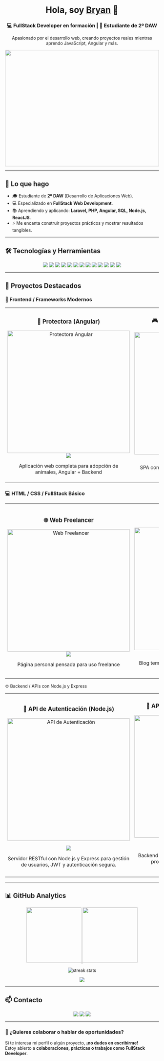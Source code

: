 <div align="center">
  <h1>Hola, soy <a href="https://www.linkedin.com/in/bryanzavaladev/">Bryan</a> 👋</h1>
  <h3>💻 FullStack Developer en formación | 🚀 Estudiante de 2º DAW</h3>
  <p>Apasionado por el desarrollo web, creando proyectos reales mientras aprendo JavaScript, Angular y más.</p>
</div>

<div align="center">
  <img src="https://imgur.com/cAupVBf.png" style="width:100%; height:380px;">
</div>

---

## 🌟 Lo que hago

- 🎓 Estudiante de **2º DAW** (Desarrollo de Aplicaciones Web).  
- 💻 Especializado en **FullStack Web Development**.  
- 📚 Aprendiendo y aplicando: **Laravel, PHP, Angular, SQL, Node.js, ReactJS**.  
- ⚡ Me encanta construir proyectos prácticos y mostrar resultados tangibles.  

---

## 🛠️ Tecnologías y Herramientas

<p align="center">
  <img src="https://img.shields.io/badge/PHP-777BB4?style=for-the-badge&logo=php&logoColor=white"/>
  <img src="https://img.shields.io/badge/Laravel-FF2D20?style=for-the-badge&logo=laravel&logoColor=white"/>
  <img src="https://img.shields.io/badge/Java-ED8B00?style=for-the-badge&logo=java&logoColor=white"/>
  <img src="https://img.shields.io/badge/JavaScript-F7DF1E?style=for-the-badge&logo=javascript&logoColor=black"/>
  <img src="https://img.shields.io/badge/Angular-DD0031?style=for-the-badge&logo=angular&logoColor=white"/>
  <img src="https://img.shields.io/badge/React-20232A?style=for-the-badge&logo=react&logoColor=61DAFB"/>
  <img src="https://img.shields.io/badge/SQL-336791?style=for-the-badge&logo=postgresql&logoColor=white"/>
  <img src="https://img.shields.io/badge/MySQL-005C84?style=for-the-badge&logo=mysql&logoColor=white"/>
  <img src="https://img.shields.io/badge/MongoDB-47A248?style=for-the-badge&logo=mongodb&logoColor=white"/>
  <img src="https://img.shields.io/badge/WAMP-F37626?style=for-the-badge&logo=apache&logoColor=white"/>
  <img src="https://img.shields.io/badge/XAMPP-FB7A24?style=for-the-badge&logo=apache&logoColor=white"/>
  <img src="https://img.shields.io/badge/VS_Code-0078d7?style=for-the-badge&logo=visual-studio-code&logoColor=white"/>
  <img src="https://img.shields.io/badge/NetBeans-1B6AC6?style=for-the-badge&logo=apachenetbeanside&logoColor=white"/>
</p>

---

## 📂 Proyectos Destacados

### 🚀 Frontend / Frameworks Modernos

<table>
<tr>
<td width="50%">
<h3 align="center">🐾 Protectora (Angular)</h3>
<div align="center">
<a href="https://protectora-orcin.vercel.app/portada" target="_blank">
<img src="https://res.cloudinary.com/ds8asomir/image/upload/v1740436025/PROTECTORA_vcjumx.png" width="400" alt="Protectora Angular">
</a>
<br>
<a href="https://github.com/BryanDZV/Protectora" target="_blank">
<img src="https://img.shields.io/badge/Ver%20Código-000?style=for-the-badge&logo=github&logoColor=white">
</a>
<p>Aplicación web completa para adopción de animales, Angular + Backend</p>
</div>
</td>

<td width="50%">
<h3 align="center">🎮 API Juego de Tronos (React)</h3>
<div align="center">
<a href="https://games-thrones.vercel.app/" target="_blank">
<img src="https://res.cloudinary.com/ds8asomir/image/upload/v1740436026/GAMEOFTRONES_mnnxmu.png" width="400" alt="API Juego de Tronos React">
</a>
<br>
<a href="https://github.com/BryanDZV/Games_thrones" target="_blank">
<img src="https://img.shields.io/badge/Ver%20Código-000?style=for-the-badge&logo=github&logoColor=white">
</a>
<p>SPA con ReactJS consumiendo API de Juego de Tronos</p>
</div>
</td>
</tr>
</table>

### 💻 HTML / CSS / FullStack Básico

<table>
<tr>
<td width="50%">
<h3 align="center">🌐 Web Freelancer</h3>
<div align="center">
<a href="https://freelancer-codigocondavid.netlify.app/" target="_blank">
<img src="https://res.cloudinary.com/ds8asomir/image/upload/v1740436027/WEB_FREE_warnet.png" width="400" alt="Web Freelancer">
</a>
<br>
<a href="https://github.com/BryanDZV/Web_Freelancer" target="_blank">
<img src="https://img.shields.io/badge/Ver%20Código-000?style=for-the-badge&logo=github&logoColor=white">
</a>
<p>Página personal pensada para uso freelance</p>
</div>
</td>

<td width="50%">
<h3 align="center">☕ Blog de Café</h3>
<div align="center">
<a href="https://blogcoffe-codigocondavid.netlify.app/" target="_blank">
<img src="https://res.cloudinary.com/ds8asomir/image/upload/v1740436027/CAFE_ewtyb2.png" width="400" alt="Blog de Café">
</a>
<br>
<a href="https://github.com/BryanDZV/Blog_Coffe" target="_blank">
<img src="https://img.shields.io/badge/Ver%20Código-000?style=for-the-badge&logo=github&logoColor=white">
</a>
<p>Blog temático con diseño responsive y contenido dinámico</p>
</div>
</td>
</tr>
</table>


⚙️ Backend / APIs con Node.js y Express
<table> <tr> <td width="50%"> <h3 align="center">🔐 API de Autenticación (Node.js)</h3> <div align="center"> <a href="servidor-protectora-bice.vercel.app" target="_blank"> <img src="https://imgur.com/a/ab084hF" width="400" alt="API de Autenticación"> </a>


<a href="https://github.com/BryanDZV/servidor_protectora" target="_blank"> <img src="https://imgur.com/a/ab084hF"> </a> <p>Servidor RESTful con Node.js y Express para gestión de usuarios, JWT y autenticación segura.</p> </div> </td>

<td width="50%"> <h3 align="center">🛒 API eCommerce Básico (Express)</h3> <div align="center"> <a href="[URL-LIVE-PROYECTO-2]" target="_blank"> <img src="[URL-IMAGEN-PROYECTO-2]" width="400" alt="API eCommerce"> </a>


<a href="[URL-REPOSITORIO-PROYECTO-2]" target="_blank"> <img src="https://img.shields.io/badge/Ver%20Código-000?style=for-the-badge&logo=github&logoColor=white"> </a> <p>Backend de un eCommerce con Express, rutas de productos, y conexión a base de datos (MongoDB/SQL).</p> </div> </td> </tr> </table>

---

## 📊 GitHub Analytics

<p align="center">
<a href="https://github.com/BryanDZV">
<img height="180em" src="https://github-readme-stats-eight-theta.vercel.app/api?username=BryanDZV&show_icons=true&theme=algolia&include_all_commits=true&count_private=true"/>
<img height="180em" src="https://github-readme-stats-eight-theta.vercel.app/api/top-langs/?username=BryanDZV&layout=compact&langs_count=12&theme=algolia"/>
</a>
</p>

<p align="center">
<img src="https://github-readme-streak-stats.herokuapp.com/?user=BryanDZV&theme=algolia" alt="streak stats"/>
</p>

<p align="center">
<img src="https://github-readme-activity-graph.vercel.app/graph?username=BryanDZV&theme=react-dark"/>
</p>

---

## 📫 Contacto
<p align="center">
  <a href="https://www.linkedin.com/in/bryanzavaladev/"><img src="https://img.shields.io/badge/LinkedIn-0e76a8?style=for-the-badge&logo=linkedin&logoColor=white"/></a>
  <a href="mailto:bryan.dweb@gmail.com"><img src="https://img.shields.io/badge/Email-D14836?style=for-the-badge&logo=gmail&logoColor=white"/></a>
  <a href="https://github.com/BryanDZV"><img src="https://img.shields.io/badge/GitHub-000?style=for-the-badge&logo=github&logoColor=white"/></a>
</p>

---

### 📢 ¿Quieres colaborar o hablar de oportunidades?
Si te interesa mi perfil o algún proyecto, **¡no dudes en escribirme!**  
Estoy abierto a **colaboraciones, prácticas o trabajos como FullStack Developer**.
